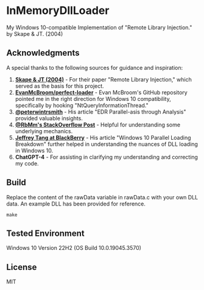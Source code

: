 # InMemoryDllLoader
My Windows 10-compatible Implementation of "Remote Library Injection." by Skape &amp; JT. (2004)

## Acknowledgments
A special thanks to the following sources for guidance and inspiration:

1. **[Skape & JT (2004)](https://www.hick.org/code/skape/papers/remote-library-injection.pdf)** - For their paper "Remote Library Injection," which served as the basis for this project.
2. **[EvanMcBroom/perfect-loader](https://github.com/EvanMcBroom/perfect-loader)** - Evan McBroom's GitHub repository pointed me in the right direction for Windows 10 compatibility, specifically by hooking "NtQueryInformationThread."
3. **[@peterwintrsmith](https://www.mdsec.co.uk/2022/01/edr-parallel-asis-through-analysis/)** - His article "EDR Parallel-asis through Analysis" provided valuable insights.
4. **[@RbMm's StackOverflow Post](https://stackoverflow.com/a/42789684)** - Helpful for understanding some underlying mechanics.
5. **[Jeffrey Tang at BlackBerry](https://blogs.blackberry.com/en/2017/10/windows-10-parallel-loading-breakdown)** - His article "Windows 10 Parallel Loading Breakdown" further helped in understanding the nuances of DLL loading in Windows 10.
6. **ChatGPT-4** - For assisting in clarifying my understanding and correcting my code.

## Build
Replace the content of the rawData variable in rawData.c with your own DLL data. An example DLL has been provided for reference.
```
make
```

## Tested Environment
Windows 10 Version 22H2 (OS Build 10.0.19045.3570)

## License
MIT
